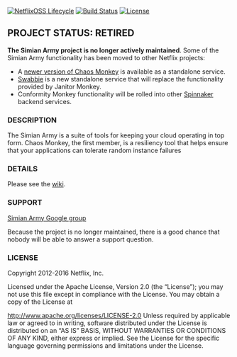 [![NetflixOSS Lifecycle](https://img.shields.io/osslifecycle/Netflix/SimianArmy.svg)](OSSMETADATA)
[![Build Status](https://travis-ci.org/Netflix/SimianArmy.svg?branch=master)](https://travis-ci.org/Netflix/SimianArmy)
[![License](https://img.shields.io/badge/License-Apache%202.0-blue.svg)](https://opensource.org/licenses/Apache-2.0)

## PROJECT STATUS: RETIRED

**The Simian Army project is no longer actively maintained**. Some of the Simian
Army functionality has been moved to other Netflix projects:

* A [newer version of Chaos Monkey](https://github.com/netflix/chaosmonkey) is available as a standalone service.
* [Swabbie] is a new standalone service that will replace the functionality provided by Janitor Monkey.
* Conformity Monkey functionality will be rolled into other [Spinnaker] backend services.


[Swabbie]: https://github.com/spinnaker/swabbie
[Spinnaker]: https://www.spinnaker.io/

### DESCRIPTION

The Simian Army is a suite of tools for keeping your cloud operating in top
form.  Chaos Monkey, the first member, is a resiliency tool that helps ensure
that your applications can tolerate random instance failures


### DETAILS

Please see the [wiki](https://github.com/Netflix/SimianArmy/wiki).

### SUPPORT

[Simian Army Google group](http://groups.google.com/group/simianarmy-users)

Because the project is no longer maintained, there is a good chance that nobody will be able to answer a support question.

### LICENSE

Copyright 2012-2016 Netflix, Inc.

Licensed under the Apache License, Version 2.0 (the “License”); you may not use this file except in
compliance with the License. You may obtain a copy of the License at

http://www.apache.org/licenses/LICENSE-2.0
Unless required by applicable law or agreed to in writing, software distributed under the License is
distributed on an “AS IS” BASIS, WITHOUT WARRANTIES OR CONDITIONS OF ANY KIND, either express or
implied. See the License for the specific language governing permissions and limitations under the
License.
